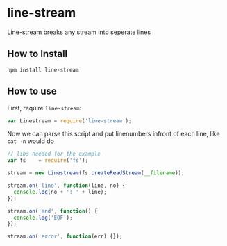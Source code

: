 
# line-stream

Line-stream breaks any stream into seperate lines

## How to Install

    npm install line-stream

## How to use

First, require `line-stream`:

```js
var Linestream = require('line-stream');
```

Now we can parse this script and put linenumbers infront of each line, like `cat -n`  would do

```js
// libs needed for the example
var fs    = require('fs');

stream = new Linestream(fs.createReadStream(__filename));

stream.on('line', function(line, no) {
  console.log(no + ': ' + line);
});

stream.on('end', function() {
  console.log('EOF');
});

stream.on('error', function(err) {});
```

